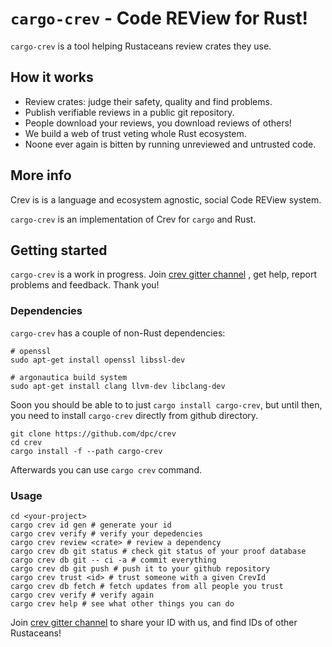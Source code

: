 # `cargo-crev` - Code REView for Rust!


`cargo-crev` is a tool helping Rustaceans review crates they use.

## How it works

* Review crates: judge their safety, quality and find problems.
* Publish verifiable reviews in a public git repository.
* People download your reviews, you download reviews of others!
* We build a web of trust veting whole Rust ecosystem.
* Noone ever again is bitten by running unreviewed and untrusted code.

## More info

Crev is is a language and ecosystem agnostic, social Code REView system.

`cargo-crev` is an implementation of Crev for `cargo` and Rust.

## Getting started

`cargo-crev` is a work in progress. Join [crev gitter channel](https://gitter.im/dpc/crev)
, get help, report problems and feedback. Thank you!

### Dependencies

`cargo-crev` has a couple of non-Rust dependencies:

```
# openssl
sudo apt-get install openssl libssl-dev

# argonautica build system
sudo apt-get install clang llvm-dev libclang-dev
```

Soon you should be able to to just `cargo install cargo-crev`, but until then,
you need to install `cargo-crev` directly from github directory.

```
git clone https://github.com/dpc/crev
cd crev
cargo install -f --path cargo-crev
```

Afterwards you can use `cargo crev` command.

### Usage

```
cd <your-project>
cargo crev id gen # generate your id
cargo crev verify # verify your depedencies
cargo crev review <crate> # review a dependency
cargo crev db git status # check git status of your proof database
cargo crev db git -- ci -a # commit everything
cargo crev db git push # push it to your github repository
cargo crev trust <id> # trust someone with a given CrevId
cargo crev db fetch # fetch updates from all people you trust
cargo crev verify # verify again
cargo crev help # see what other things you can do
```

Join [crev gitter channel](https://gitter.im/dpc/crev) to share your ID with us,
and find IDs of other Rustaceans!
